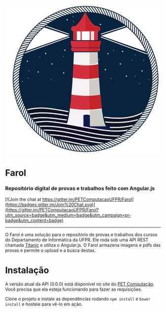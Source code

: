 ![Farol](public/imgs/farol.jpg "Farol")
# Farol
### Repositório digital de provas e trabalhos feito com Angular.js

[![Join the chat at https://gitter.im/PETComputacaoUFPR/Farol](https://badges.gitter.im/Join%20Chat.svg)](https://gitter.im/PETComputacaoUFPR/Farol?utm_source=badge&utm_medium=badge&utm_campaign=pr-badge&utm_content=badge)

---

O Farol é uma solução para o repositório de provas e trabalhos dos cursos do 
Departamento de Informática da UFPR. Ele roda sob uma API REST chamada [Titanic](https://github.com/PETComputacaoUFPR/Titanic)
e utiliza o Angular.js. O Farol armazena imagens e pdfs das provas e permite o upload e a busca destas.

# Instalação
A versão atual da API (0.0.0) está disponível no site do [PET Computação](http://pet.inf.ufpr.br/farol/api/v1).
Você precisa que ela esteja funcionando para fazer as requisições.

Clone o projeto e instale as dependências rodando `npm install` e `bower install` e
hosteie para vê-lo em ação.
